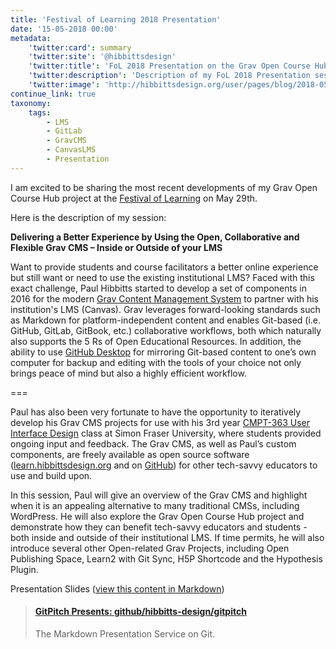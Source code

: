 ```yaml
---
title: 'Festival of Learning 2018 Presentation'
date: '15-05-2018 00:00'
metadata:
    'twitter:card': summary
    'twitter:site': '@hibbittsdesign'
    'twitter:title': 'FoL 2018 Presentation on the Grav Open Course Hub'
    'twitter:description': 'Description of my FoL 2018 Presentation session.'
    'twitter:image': 'http://hibbittsdesign.org/user/pages/blog/2018-05-15-festival-of-learning-2018/cmpt-363-canvas-course-hub.png'
continue_link: true
taxonomy:
    tags:
        - LMS
        - GitLab
        - GravCMS
        - CanvasLMS
        - Presentation
---
```


I am excited to be sharing the most recent developments of my Grav Open Course Hub project at the [Festival of Learning](https://bccampus.ca/festival-of-learning-2018/) on May 29th.

Here is the description of my session:

**Delivering a Better Experience by Using the Open, Collaborative and Flexible Grav CMS – Inside or Outside of your LMS**

Want to provide students and course facilitators a better online experience but still want or need to use the existing institutional LMS? Faced with this exact challenge, Paul Hibbitts started to develop a set of components in 2016 for the modern [Grav Content Management System](http://getgrav.org/) to partner with his institution's LMS (Canvas). Grav leverages forward-looking standards such as Markdown for platform-independent content and enables Git-based (i.e. GitHub, GitLab, GitBook, etc.) collaborative workflows, both which naturally also supports the 5 Rs of Open Educational Resources. In addition, the ability to use [GitHub Desktop](https://desktop.github.com/) for mirroring Git-based content to one’s own computer for backup and editing with the tools of your choice not only brings peace of mind but also a highly efficient workflow.

===

Paul has also been very fortunate to have the opportunity to iteratively develop his Grav CMS projects for use with his 3rd year [CMPT-363 User Interface Design](https://canvas.sfu.ca/courses/38847) class at Simon Fraser University, where students provided ongoing input and feedback. The Grav CMS, as well as Paul’s custom components, are freely available as open source software ([learn.hibbittsdesign.org](http://learn.hibbittsdesign.org/) and on [GitHub](https://github.com/hibbitts-design/grav-skeleton-course-hub)) for other tech-savvy educators to use and build upon.

In this session, Paul will give an overview of the Grav CMS and highlight when it is an appealing alternative to many traditional CMSs, including WordPress. He will also explore the Grav Open Course Hub project and demonstrate how they can benefit tech-savvy educators and students - both inside and outside of their institutional LMS. If time permits, he will also introduce several other Open-related Grav Projects, including Open Publishing Space, Learn2 with Git Sync, H5P Shortcode and the Hypothesis Plugin.

Presentation Slides ([view this content in Markdown](https://github.com/hibbitts-design/gitpitch/blob/master/fol2018/PITCHME.md))
<blockquote class="embedly-card"><h4><a href="https://gitpitch.com/hibbitts-design/gitpitch/master?p=fol2018#/">GitPitch Presents: github/hibbitts-design/gitpitch</a></h4><p>The Markdown Presentation Service on Git.</p></blockquote>
<script async src="//cdn.embedly.com/widgets/platform.js" charset="UTF-8"></script>
